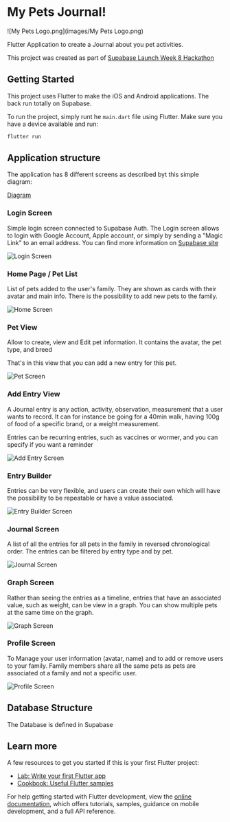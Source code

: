 # My Pets Journal!

![My Pets Logo.png](images/My Pets Logo.png)

Flutter Application to create a Journal about you pet activities.

This project was created as part of [Supabase Launch Week 8 Hackathon](https://supabase.com/blog/supabase-lw8-hackathon)

## Getting Started

This project uses Flutter to make the iOS and Android applications. The back run totally on Supabase.

To run the project, simply runt he `main.dart` file using Flutter. Make sure you have a device available and run:
```bash
flutter run 
```


## Application structure

The application has 8 different screens as described byt this simple diagram:

[Diagram](https://www.nebo.app/page/5f32629f-29a0-407f-829d-0feb39ed55c4)

### Login Screen

Simple login screen connected to Supabase Auth. The Login screen allows to login with Google Account, Apple account, or simply by sending a "Magic Link" to an email address. 
You can find more information on [Supabase site](https://supabase.com/docs/guides/auth#overview)

![Login Screen](images/mockups/Login_screen.png)

### Home Page / Pet List

List of pets added to the user's family. They are shown as cards with their avatar and main info.
There is the possibility to add new pets to the family.

![Home Screen](images/mockups/Home_screen.png)

### Pet View

Allow to create, view and Edit pet information. 
It contains the avatar, the pet type, and breed

That's in this view that you can add a new entry for this pet.

![Pet Screen](images/mockups/Pet_screen.png)


### Add Entry View

A Journal entry is any action, activity, observation, measurement that a user wants to record.
It can for instance be going for a 40min walk, having 100g of food of a specific brand, or a weight measurement.

Entries can be recurring entries, such as vaccines or wormer, and you can specify if you want a reminder

![Add Entry Screen](images/mockups/Add_Entry_Screen.png)


### Entry Builder

Entries can be very flexible, and users can create their own which will have the possibility to be repeatable or have a value associated.

![Entry Builder Screen](images/mockups/Entry_Builder_Screen.png)


### Journal Screen

A list of all the entries for all pets in the family in reversed chronological order.
The entries can be filtered by entry type and by pet.

![Journal Screen](images/mockups/Journal_Screen.png)


### Graph Screen

Rather than seeing the entries as a timeline, entries that have an associated value, such as weight, can be view in a graph.
You can show multiple pets at the same time on the graph.

![Graph Screen](images/mockups/Graph_Screen.png)


### Profile Screen

To Manage your user information (avatar, name) and to add or remove users to your family.
Family members share all the same pets as pets are associated ot a family and not a specific user.

![Profile Screen](images/mockups/Profile_Screen.png)


## Database Structure

The Database is defined in Supabase


## Learn more

A few resources to get you started if this is your first Flutter project:

- [Lab: Write your first Flutter app](https://docs.flutter.dev/get-started/codelab)
- [Cookbook: Useful Flutter samples](https://docs.flutter.dev/cookbook)

For help getting started with Flutter development, view the
[online documentation](https://docs.flutter.dev/), which offers tutorials,
samples, guidance on mobile development, and a full API reference.
